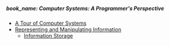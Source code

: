 ##### book_name: Computer Systems: A Programmer's Perspective
*   [A Tour of Computer Systems](https://github.com/acmerfight/study_notes/blob/master/book_notes/csapp.md#a-tour-of-computer-systems)
*   [Representing and Manipulating Information](https://github.com/acmerfight/study_notes/blob/master/book_notes/csapp.md#representing-and-manipulating-information)
    *   [Information Storage](https://github.com/acmerfight/study_notes/blob/master/book_notes/csapp.md#information-storage)
